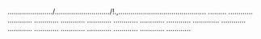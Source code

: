 ....................../.........................../!.,........................................... .........
............
............
............
............
............
............
............
............
.............
............
............
............
............
............
............
............
............


